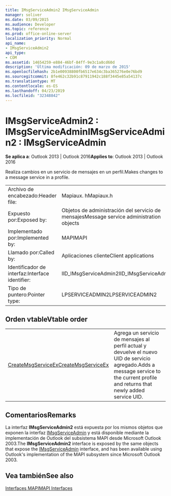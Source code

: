 ```yaml
---
title: IMsgServiceAdmin2 IMsgServiceAdmin
manager: soliver
ms.date: 03/09/2015
ms.audience: Developer
ms.topic: reference
ms.prod: office-online-server
localization_priority: Normal
api_name:
- IMsgServiceAdmin2
api_type:
- COM
ms.assetid: 14654259-e884-46bf-84ff-9e3c1a8cd60d
description: 'Última modificación: 09 de marzo de 2015'
ms.openlocfilehash: 2b1e00938800fb6517e634c3ba365276e0e76bd9
ms.sourcegitcommit: 8fe462c32b91c87911942c188f3445e85a54137c
ms.translationtype: MT
ms.contentlocale: es-ES
ms.lasthandoff: 04/23/2019
ms.locfileid: "32348842"
---
```

# <a name="imsgserviceadmin2--imsgserviceadmin"></a><span data-ttu-id="69341-103">IMsgServiceAdmin2 : IMsgServiceAdmin</span><span class="sxs-lookup"><span data-stu-id="69341-103">IMsgServiceAdmin2 : IMsgServiceAdmin</span></span>

  
  
<span data-ttu-id="69341-104">**Se aplica a**: Outlook 2013 | Outlook 2016</span><span class="sxs-lookup"><span data-stu-id="69341-104">**Applies to**: Outlook 2013 | Outlook 2016</span></span> 
  
<span data-ttu-id="69341-105">Realiza cambios en un servicio de mensajes en un perfil.</span><span class="sxs-lookup"><span data-stu-id="69341-105">Makes changes to a message service in a profile.</span></span>
  
|||
|:-----|:-----|
|<span data-ttu-id="69341-106">Archivo de encabezado:</span><span class="sxs-lookup"><span data-stu-id="69341-106">Header file:</span></span>  <br/> |<span data-ttu-id="69341-107">Mapiaux. h</span><span class="sxs-lookup"><span data-stu-id="69341-107">Mapiaux.h</span></span>  <br/> |
|<span data-ttu-id="69341-108">Expuesto por:</span><span class="sxs-lookup"><span data-stu-id="69341-108">Exposed by:</span></span>  <br/> |<span data-ttu-id="69341-109">Objetos de administración del servicio de mensajes</span><span class="sxs-lookup"><span data-stu-id="69341-109">Message service administration objects</span></span>  <br/> |
|<span data-ttu-id="69341-110">Implementado por:</span><span class="sxs-lookup"><span data-stu-id="69341-110">Implemented by:</span></span>  <br/> |<span data-ttu-id="69341-111">MAPI</span><span class="sxs-lookup"><span data-stu-id="69341-111">MAPI</span></span>  <br/> |
|<span data-ttu-id="69341-112">Llamado por:</span><span class="sxs-lookup"><span data-stu-id="69341-112">Called by:</span></span>  <br/> |<span data-ttu-id="69341-113">Aplicaciones cliente</span><span class="sxs-lookup"><span data-stu-id="69341-113">Client applications</span></span>  <br/> |
|<span data-ttu-id="69341-114">Identificador de interfaz:</span><span class="sxs-lookup"><span data-stu-id="69341-114">Interface identifier:</span></span>  <br/> |<span data-ttu-id="69341-115">IID_IMsgServiceAdmin2</span><span class="sxs-lookup"><span data-stu-id="69341-115">IID_IMsgServiceAdmin2</span></span>  <br/> |
|<span data-ttu-id="69341-116">Tipo de puntero:</span><span class="sxs-lookup"><span data-stu-id="69341-116">Pointer type:</span></span>  <br/> |<span data-ttu-id="69341-117">LPSERVICEADMIN2</span><span class="sxs-lookup"><span data-stu-id="69341-117">LPSERVICEADMIN2</span></span>  <br/> |
   
## <a name="vtable-order"></a><span data-ttu-id="69341-118">Orden vtable</span><span class="sxs-lookup"><span data-stu-id="69341-118">Vtable order</span></span>

|||
|:-----|:-----|
|[<span data-ttu-id="69341-119">CreateMsgServiceEx</span><span class="sxs-lookup"><span data-stu-id="69341-119">CreateMsgServiceEx</span></span>](imsgserviceadmin2-createmsgserviceex.md) <br/> |<span data-ttu-id="69341-120">Agrega un servicio de mensajes al perfil actual y devuelve el nuevo UID de servicio agregado.</span><span class="sxs-lookup"><span data-stu-id="69341-120">Adds a message service to the current profile and returns that newly added service UID.</span></span>  <br/> |
   
## <a name="remarks"></a><span data-ttu-id="69341-121">Comentarios</span><span class="sxs-lookup"><span data-stu-id="69341-121">Remarks</span></span>

<span data-ttu-id="69341-122">La interfaz **IMsgServiceAdmin2** está expuesta por los mismos objetos que exponen la interfaz [IMsgServiceAdmin](imsgserviceadminiunknown.md) y está disponible mediante la implementación de Outlook del subsistema MAPI desde Microsoft Outlook 2003.</span><span class="sxs-lookup"><span data-stu-id="69341-122">The **IMsgServiceAdmin2** interface is exposed by the same objects that expose the [IMsgServiceAdmin](imsgserviceadminiunknown.md) interface, and has been available using Outlook's implementation of the MAPI subsystem since Microsoft Outlook 2003.</span></span> 
  
## <a name="see-also"></a><span data-ttu-id="69341-123">Vea también</span><span class="sxs-lookup"><span data-stu-id="69341-123">See also</span></span>



[<span data-ttu-id="69341-124">Interfaces MAPI</span><span class="sxs-lookup"><span data-stu-id="69341-124">MAPI Interfaces</span></span>](mapi-interfaces.md)

